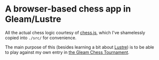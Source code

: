 # A browser-based chess app in Gleam/Lustre

All the actual chess logic courtesy of [chess.js](https://github.com/jhlywa/chess.js), which I've shamelessly copied into `./src/` for convenience.

The main purpose of this (besides learning a bit about [Lustre](https://hexdocs.pm/lustre/)) is to be able to play against my own entry in [the Gleam Chess Tournament](https://github.com/isaacharrisholt/gleam-chess-tournament).
